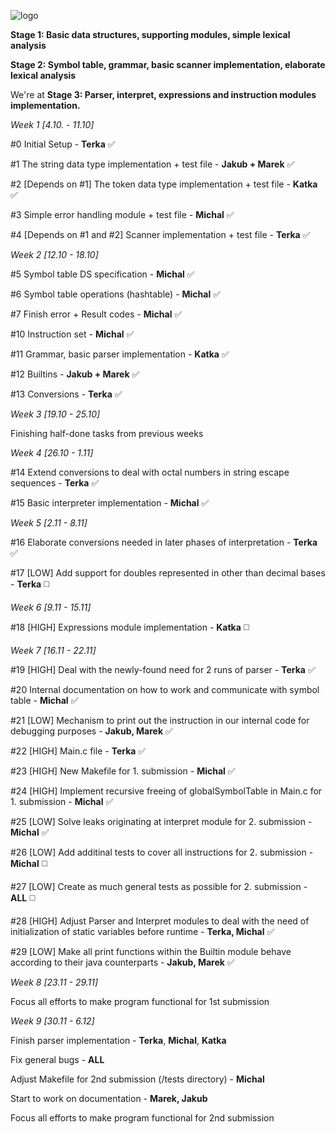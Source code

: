 ![logo](http://i.imgur.com/mrVumMH.png)

 **Stage 1: Basic data structures, supporting modules, simple lexical analysis**

 **Stage 2: Symbol table, grammar, basic scanner implementation, elaborate lexical analysis**

We're at **Stage 3: Parser, interpret, expressions and instruction modules implementation.**

_Week 1 [4.10. - 11.10]_
  
   #0 Initial Setup - **Terka** :white_check_mark:
  
   #1 The string data type implementation + test file - **Jakub + Marek** :white_check_mark:
  
   #2 [Depends on #1] The token data type implementation + test file - **Katka** :white_check_mark:
  
   #3 Simple error handling module + test file - **Michal** :white_check_mark:
  
   #4 [Depends on #1 and #2] Scanner implementation + test file - **Terka** :white_check_mark:
   
_Week 2 [12.10 - 18.10]_
  
  #5 Symbol table DS specification - **Michal** :white_check_mark:
  
  #6 Symbol table operations (hashtable) - **Michal** :white_check_mark:
  
  #7 Finish error + Result codes - **Michal** :white_check_mark:
  
  #10 Instruction set - **Michal** :white_check_mark:
  
  #11 Grammar, basic parser implementation - **Katka** :white_check_mark:
  
  #12 Builtins - **Jakub + Marek** :white_check_mark:
  
  #13 Conversions - **Terka** :white_check_mark:
  
_Week 3 [19.10 - 25.10]_

  Finishing half-done tasks from previous weeks

_Week 4 [26.10 - 1.11]_

  #14 Extend conversions to deal with octal numbers in string escape sequences - **Terka** :white_check_mark:
  
  #15 Basic interpreter implementation - **Michal** :white_check_mark:

_Week 5 [2.11 - 8.11]_

  #16 Elaborate conversions needed in later phases of interpretation - **Terka** :white_check_mark:
  
  #17 [LOW] Add support for doubles represented in other than decimal bases - **Terka** :white_medium_square:
  
_Week 6 [9.11 - 15.11]_
  
  #18 [HIGH] Expressions module implementation - **Katka** :white_medium_square:
  
_Week 7 [16.11 - 22.11]_
  
  #19 [HIGH] Deal with the newly-found need for 2 runs of parser - **Terka** :white_check_mark:
  
  #20 Internal documentation on how to work and communicate with symbol table - **Michal** :white_check_mark:
  
  #21 [LOW] Mechanism to print out the instruction in our internal code for debugging purposes - **Jakub, Marek** :white_check_mark:

  #22 [HIGH] Main.c file - **Terka** :white_check_mark:
  
  #23 [HIGH] New Makefile for 1. submission - **Michal** :white_check_mark:
  
  #24 [HIGH] Implement recursive freeing of globalSymbolTable in Main.c for 1. submission - **Michal** :white_check_mark:
  
  #25 [LOW] Solve leaks originating at interpret module for 2. submission - **Michal** :white_check_mark:
  
  #26 [LOW] Add additinal tests to cover all instructions for 2. submission - **Michal** :white_medium_square:
  
  #27 [LOW] Create as much general tests as possible for 2. submission - **ALL** :white_medium_square:
  
  #28 [HIGH] Adjust Parser and Interpret modules to deal with the need of initialization of static variables before runtime - **Terka, Michal** :white_check_mark:
  
  #29 [LOW] Make all print functions within the Builtin module behave according to their java counterparts - **Jakub, Marek** :white_check_mark:
  
_Week 8 [23.11 - 29.11]_

  Focus all efforts to make program functional for 1st submission

_Week 9 [30.11 - 6.12]_

  Finish parser implementation - **Terka**, **Michal**, **Katka**

  Fix general bugs - **ALL**
  
  Adjust Makefile for 2nd submission (/tests directory) - **Michal**
  
  Start to work on documentation - **Marek, Jakub**
  
  Focus all efforts to make program functional for 2nd submission
  
